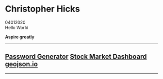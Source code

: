 <link rel="stylesheet" type="text/css" href="index.css">

# Christopher Hicks
04012020  
Hello World  

**Aspire greatly**

---
[Password Generator](/pass_generator.html)
[Stock Market Dashboard](/data-vis/data-vis.html)
[geojson.io](/geojson.io/index.html)
---
<div id="contact"></div>

---
<script type="text/javascript" src="index.js"></script>
